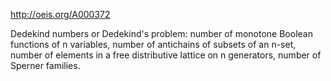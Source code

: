 http://oeis.org/A000372

Dedekind numbers or Dedekind's problem: number of monotone Boolean functions of n variables, number of antichains of subsets of an n-set, number of elements in a free distributive lattice on n generators, number of Sperner families.

